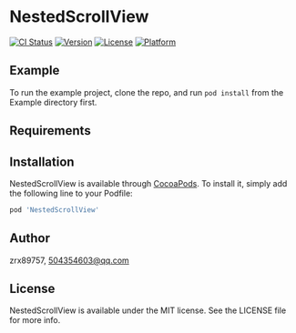# NestedScrollView

[![CI Status](https://img.shields.io/travis/zrx89757/NestedScrollView.svg?style=flat)](https://travis-ci.org/zrx89757/NestedScrollView)
[![Version](https://img.shields.io/cocoapods/v/NestedScrollView.svg?style=flat)](https://cocoapods.org/pods/NestedScrollView)
[![License](https://img.shields.io/cocoapods/l/NestedScrollView.svg?style=flat)](https://cocoapods.org/pods/NestedScrollView)
[![Platform](https://img.shields.io/cocoapods/p/NestedScrollView.svg?style=flat)](https://cocoapods.org/pods/NestedScrollView)

## Example

To run the example project, clone the repo, and run `pod install` from the Example directory first.

## Requirements

## Installation

NestedScrollView is available through [CocoaPods](https://cocoapods.org). To install
it, simply add the following line to your Podfile:

```ruby
pod 'NestedScrollView'
```

## Author

zrx89757, 504354603@qq.com

## License

NestedScrollView is available under the MIT license. See the LICENSE file for more info.
